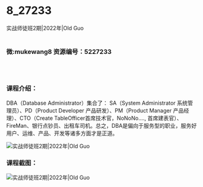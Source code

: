 # 8_27233
实战师徒班2期|2022年|Old Guo
<br/></br>
<h3>微:mukewang8 资源编号：5227233</h3>
<br/></br>
<h3>课程介绍：</h3>
<p>DBA（Database Administrator）集合了： SA（System Administrator 系统管理员）、PD（Product Developer 产品研发）、PM（Product Manager 产品经理）、CTO（Create TableOfficer首席技术官，NoNoNo...., 首席建表官）、FireMan、银行点钞员、出租车司机。总之，DBA是偏向于服务型的职业，服务好用户、运维、产品、开发等诸多方面才是正道。</p>
<p><img src="https://www.ko996.com/wp-content/uploads/img/2022/10/1-102.png" alt="实战师徒班2期|2022年|Old Guo"></p>
<div class="info-desc">
<h3>课程截图：</h3>
<p><img src="https://www.ko996.com/wp-content/uploads/img/2022/10/2-105.png" alt="实战师徒班2期|2022年|Old Guo"></p>


			
</div>
